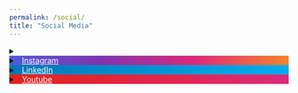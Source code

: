 ```yaml
---
permalink: /social/
title: "Social Media"
---
```

<head>
    <script src="https://kit.fontawesome.com/yourcode.js"></script>
<style>

details {
    border: 1px solid #aaa;
    border-radius: 20px;
    padding: .5em .5em 0;
}

summary {
  	color: white;
  	background-image: linear-gradient(to right, #00ACEE, #0084B4);
    font-weight: light;
    margin: -.5em -.5em 0;
    padding: .5em;
}

.twitter {background-image: linear-gradient(to right, #00ACEE, #0084B4);}
.instagram {background-image: linear-gradient(to right, #515BD4, #8134AF, #DD2A7B, #F58529);}
.linkedin {background-image: linear-gradient(to right, #0077B5, #00ACEE);}
.youtube {background-image: linear-gradient(to right, #E62117,#DD2A7B);}
.vimeo {background-image: linear-gradient(to right, #0077B5, #00ACEE);}

details[open] {
    padding: .5em;
}

details[open] summary {
    border-bottom: 1px solid #aaa;
    margin-bottom: .5em;
}
</style>
</head>

<!-- Twitter -->
<details>
    <summary class="twitter"><i class="fab fa-twitter"></i> &nbsp; <a href="https://twitter.com/Rayyanzahid" style="color:white; text-decoration:none;" rel="noopener noreferrer" target="_blank">Twitter</a></summary>
    <a class="twitter-timeline"
    href="https://twitter.com/Rayyanzahid?ref_src=twsrc%5Etfw"
    data-tweet-limit="4"
    data-chrome="nofooter noborders">
       Tweets by Rayyanzahid
    </a>
    <script async src="https://platform.twitter.com/widgets.js" charset="utf-8"></script>
</details>
 

<!-- Instagram -->
<details>
    <summary class="instagram"><i class="fab fa-instagram"></i> &nbsp; <a href="https://www.instagram.com/raybees/" style="color:white" rel="noopener noreferrer" target="_blank">Instagram</a></summary>
    <!-- Place <div> tag where you want the feed to appear -->
    <div id="curator-feed-default-layout"><a href="https://curator.io" target="_blank" class="crt-logo crt-tag">Powered by Curator.io</a></div>
    <!-- The Javascript can be moved to the end of the html page before the </body> tag -->
    <script type="text/javascript">
    /* curator-feed-default-layout */
    (function(){
    var i, e, d = document, s = "script";i = d.createElement("script");i.async = 1;
    i.src = "https://cdn.curator.io/published/621679ac-21aa-413b-8d33-05a00ee7afb5.js";
    e = d.getElementsByTagName(s)[0];e.parentNode.insertBefore(i, e);
    })();
    </script>
</details>
 

<!-- LinkedIn -->
<details>
    <summary class="linkedin"><i class="fab fa-linkedin-in"></i> &nbsp; <a href="https://www.linkedin.com/in/rayyanzahid/" style="color:white" rel="noopener noreferrer" target="_blank">LinkedIn</a></summary> 
    <iframe src="https://www.linkedin.com/embed/feed/update/urn:li:share:6504128593625518080" allowfullscreen="" title="Embedded post" width="500" height="500" frameborder=""></iframe>
</details>

<!-- Youtube -->
<details>
    <summary class="youtube"><i class="fab fa-youtube"></i> &nbsp; <a href="https://www.youtube.com/channel/UCHbvWxPQ4zcHJBfkz2hgVDQ" style="color:white" rel="noopener noreferrer" target="_blank">Youtube</a></summary>
    <iframe width="560" height="315" src="https://www.youtube-nocookie.com/embed/videoseries?controls=0&amp;list=PL6mmnu7xOYnxyh0QK1KrNxggxVQayG1gN" frameborder="0" allow="accelerometer; autoplay; encrypted-media; gyroscope; picture-in-picture" allowfullscreen></iframe>
</details>
